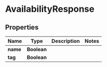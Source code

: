 

# AvailabilityResponse


## Properties

| Name | Type | Description | Notes |
|------------ | ------------- | ------------- | -------------|
|**name** | **Boolean** |  |  |
|**tag** | **Boolean** |  |  |



